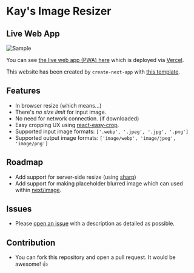 # Kay's Image Resizer

## Live Web App

![Sample](images/sample.png)

You can see [the live web app (PWA) here](https://img.kay.kr) which is deployed via [Vercel](https://vercel.com).

This website has been created by `create-next-app` with [this template](https://github.com/coxwave/nextjs-template).

## Features

- In browser resize (which means...)
- There's _no size limit_ for input image.
- No need for network connection. (if downloaded)
- Easy cropping UX using [react-easy-crop](https://github.com/ricardo-ch/react-easy-crop).
- Supported input image formats: `['.webp', '.jpeg', '.jpg', '.png']`
- Supported output image formats: `['image/webp', 'image/jpeg', 'image/png']`

## Roadmap

- Add support for server-side resize (using [sharp](https://sharp.pixelplumbing.com))
- Add support for making placeholder blurred image which can used within [next/image](https://nextjs.org/docs/api-reference/next/image).

## Issues

- Please [open an issue](https://github.com/kayk1m/img.kay.kr/issues/new/choose) with a description as detailed as possible.

## Contribution

- You can fork this repository and open a pull request. It would be awesome! 👍
